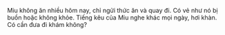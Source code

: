 Miu không ăn nhiều hôm nay, chỉ ngửi thức ăn và quay đi. Có vẻ như nó bị buồn hoặc không khỏe.
Tiếng kêu của Miu nghe khác mọi ngày, hơi khàn. Có cần đưa đi khám không?
